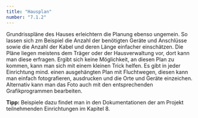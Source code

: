 ```yaml
---
title: "Hausplan"
number: "7.1.2"
---
```


Grundrisspläne des Hauses erleichtern die Planung ebenso ungemein. So lassen sich zm Beispiel die  Anzahl der benötigten Geräte und Anschlüsse sowie die Anzahl der Kabel und deren Länge einfacher einschätzen. Die Pläne liegen meistens dem Träger oder der Hausverwaltung vor, dort kann man diese erfragen. Ergibt sich keine Möglichkeit, an diesen Plan zu kommen, kann man sich mit einem kleinen Trick helfen. Es gibt in jeder Einrichtung mind. einen ausgehängten Plan mit Fluchtwegen, diesen kann man einfach fotografieren, ausdrucken und die Orte und Geräte einzeichen. Alternativ kann man das Foto auch mit den entsprechenden Grafikprogrammen bearbeiten.

**Tipp:** Beispiele dazu findet man in den Dokumentationen der am Projekt teilnehmenden Einrichtungen im Kapitel 8.
